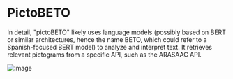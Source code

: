 # PictoBETO
In detail, "pictoBETO" likely uses language models (possibly based on BERT or similar architectures, hence the name BETO, which could refer to a Spanish-focused BERT model) to analyze and interpret text. It retrieves relevant pictograms from a specific API, such as the ARASAAC API.



![image](https://github.com/user-attachments/assets/4d8b1489-702e-4afb-94f0-837893d09758)
